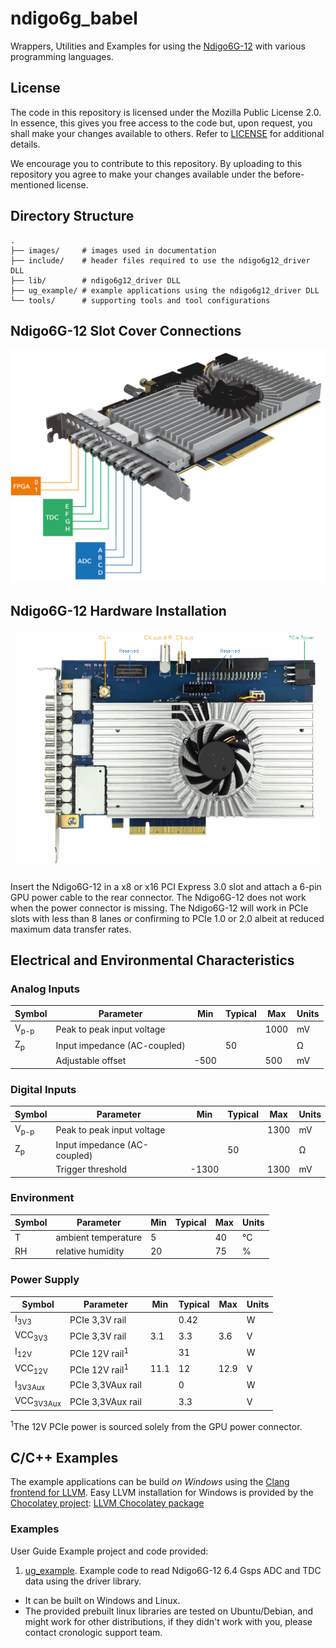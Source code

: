 # ndigo6g_babel
Wrappers, Utilities and Examples for using the [Ndigo6G-12](https://www.cronologic.de/products/adcs/ndigo6g-12) with various programming languages.

## License

The code in this repository is licensed under the Mozilla Public License 2.0. In essence, this gives you free access to the code but, upon request, you shall make your changes available to others. Refer to [LICENSE](./LICENSE) for additional details.

We encourage you to contribute to this repository. By uploading to this repository you agree to make your changes available under the before-mentioned license.

## Directory Structure
    .
    ├── images/     # images used in documentation
    ├── include/    # header files required to use the ndigo6g12_driver DLL
    ├── lib/        # ndigo6g12_driver DLL
    ├── ug_example/ # example applications using the ndigo6g12_driver DLL
    └── tools/      # supporting tools and tool configurations

## Ndigo6G-12 Slot Cover Connections
![Ndigo6G-12 connections](images/Ndigo6G_connections.png)

## Ndigo6G-12 Hardware Installation
![Ndigo6G-12 hardware installation](images/Ndigo6G-12_periphery.png)

Insert the Ndigo6G-12 in a x8 or x16 PCI Express 3.0 slot and attach a 6-pin GPU power cable to the rear connector. The Ndigo6G-12 does not work when the power connector is missing. The Ndigo6G-12 will work in PCIe slots with less than 8 lanes or confirming to PCIe 1.0 or 2.0 albeit at reduced maximum data transfer rates.

## Electrical and Environmental Characteristics
### Analog Inputs
Symbol | Parameter | Min | Typical | Max | Units
--- | --- | --- | --- | --- | ---
V<sub>p-p</sub> | Peak to peak input voltage |  |  | 1000 | mV
Z<sub>p</sub> | Input impedance (AC-coupled) |   | 50 |   | Ω
<nbsp> | Adjustable offset | -500  |   | 500 | mV
    
### Digital Inputs
Symbol | Parameter | Min | Typical | Max | Units
--- | --- | --- | --- | --- | ---
V<sub>p-p</sub> | Peak to peak input voltage |  |  | 1300 | mV
Z<sub>p</sub> | Input impedance (AC-coupled) |   | 50 |   | Ω
<nbsp> | Trigger threshold | -1300  |   | 1300 | mV

### Environment
Symbol | Parameter | Min | Typical | Max | Units
--- | --- | --- | --- | --- | ---    
T | ambient temperature | 5 |   | 40 | °C
RH | relative humidity | 20 |   | 75 | %

### Power Supply
Symbol | Parameter | Min | Typical | Max | Units
--- | --- | --- | --- | --- | ---    
I<sub>3V3</sub> | PCIe 3,3V rail |  | 0.42 |  | W
VCC<sub>3V3</sub> | PCIe 3,3V rail | 3.1 | 3.3 | 3.6 | V
I<sub>12V</sub> | PCIe 12V rail<sup>1</sup> |  | 31 |  | W
VCC<sub>12V</sub> | PCIe 12V rail<sup>1</sup> | 11.1 | 12 | 12.9 | V
I<sub>3V3Aux</sub> | PCIe 3,3VAux rail |  | 0 |  | W
VCC<sub>3V3Aux</sub> | PCIe 3,3VAux rail |  | 3.3 |  | V

<sup>1</sup>The 12V PCIe power is sourced solely from the GPU power connector.

## C/C++ Examples
The example applications can be build _on Windows_ using the [Clang frontend for LLVM](https://clang.llvm.org/index.html). Easy LLVM installation for Windows is provided by the [Chocolatey project](https://chocolatey.org/): [LLVM Chocolatey package](https://community.chocolatey.org/packages/llvm)


### Examples
User Guide Example project and code provided:
1. [ug_example](./ug_example). Example code to read Ndigo6G-12 6.4 Gsps ADC and TDC data using the driver library.

* It can be built on Windows and Linux.
* The provided prebuilt linux libraries are tested on Ubuntu/Debian, and might work for other distributions, if they didn't work with you, please contact cronologic support team.
